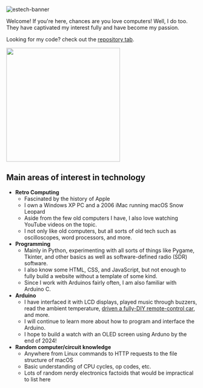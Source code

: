 ![estech-banner](https://github.com/estech321/estech321/assets/131488942/53573316-d56d-48ed-b7ed-a646e58c4811)


Welcome! If you're here, chances are you love computers! Well, I do too. They have captivated my interest fully and have become my passion.

Looking for my code? check out the [repository tab](https://github.com/estech321?tab=repositories).

<a href="https://github.com/estech321?tab=repositories"><img src="https://github.com/estech321/estech321/assets/131488942/c1ffcaca-336e-4a4d-93c8-3537c45ecdcf" width="300" height="auto">
</a>

## Main areas of interest in technology
* **Retro Computing**
    * Fascinated by the history of Apple
    * I own a Windows XP PC and a 2006 iMac running macOS Snow Leopard 
    * Aside from the few old computers I have, I also love watching YouTube videos on the topic.
    * I not only like old computers, but all sorts of old tech such as oscilloscopes, word processors, and more.
* **Programming**
    * Mainly in Python, experimenting with all sorts of things like Pygame, Tkinter, and other basics as well as software-defined radio (SDR) software.
    * I also know some HTML, CSS, and JavaScript, but not enough to fully build a website without a template of some kind.
    * Since I work with Arduinos fairly often, I am also familiar with Arduino C.
* **Arduino**
    * I have interfaced it with LCD displays, played music through buzzers, read the ambient temperature, [driven a fully-DIY remote-control car](https://github.com/estech321/Arduino-RC-Wired), and more.
    * I will continue to learn more about how to program and interface the Arduino.
    * I hope to build a watch with an OLED screen using Arduno by the end of 2024!
* **Random computer/circuit knowledge**
    * Anywhere from Linux commands to HTTP requests to the file structure of macOS
    * Basic understanding of CPU cycles, op codes, etc.
    * Lots of random nerdy electronics factoids that would be impractical to list here

